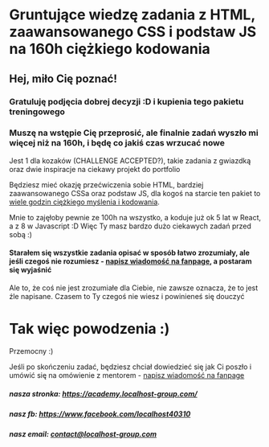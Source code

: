 # Gruntujące wiedzę zadania z HTML, zaawansowanego CSS i podstaw JS na 160h ciężkiego kodowania

## Hej, miło Cię poznać!

### Gratuluję podjęcia dobrej decyzji :D i kupienia tego pakietu treningowego

### Muszę na wstępie Cię przeprosić, ale finalnie zadań wyszło mi więcej niż na 160h, i będę co jakiś czas wrzucać nowe

Jest 1 dla kozaków (CHALLENGE ACCEPTED?), takie zadania z gwiazdką oraz dwie inspiracje na ciekawy projekt do portfolio

Będziesz mieć okazję przećwiczenia sobie HTML, bardziej zaawansowanego CSSa oraz podstaw JS,
dla kogoś na starcie ten pakiet to <u>wiele godzin ciężkiego myślenia i kodowania</u>.

Mnie to zajęłoby pewnie ze 100h na wszystko, a koduje już ok 5 lat w React, a z 8 w Javascript :D Więc Ty masz bardzo dużo ciekawych zadań przed sobą :)

#### Starałem się wszystkie zadania opisać w sposób łatwo zrozumiały, ale jeśli czegoś nie rozumiesz - <u>napisz wiadomość na fanpage</u>, a postaram się wyjaśnić

Ale to, że coś nie jest zrozumiałe dla Ciebie, nie zawsze oznacza, że to jest źle napisane. Czasem to Ty czegoś nie wiesz i powinieneś się douczyć

# Tak więc powodzenia :) 
Przemocny :) 

Jeśli po skończeniu zadać, będziesz chciał dowiedzieć się jak Ci poszło i umówić się na omówienie z mentorem - <u>napisz wiadomość na fanpage</u>

##### nasza stronka: https://academy.localhost-group.com/
##### nasz fb: https://www.facebook.com/localhost40310
##### nasz email: contact@localhost-group.com
